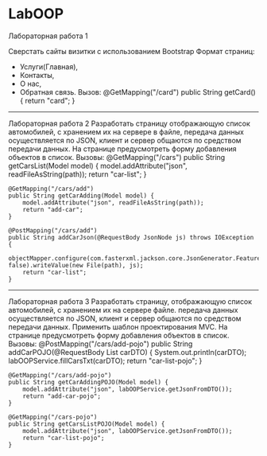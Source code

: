 # LabOOP
Лабораторная работа 1

  Сверстать сайты визитки с использованием Bootstrap
  Формат страниц:
- Услуги(Главная),
- Контакты,
- О нас,
- Обратная связь.
  Вызов:
  @GetMapping("/card")
	  public String getCard() {
	  	return "card";
	  }
------------------------    
Лабораторная работа 2
  Разработать страницу отображающую список автомобилей,
  с хранением их на сервере в файле, передача данных осуществляется по JSON, 
  клиент и сервер общаются по средством передачи данных. 
  На странице предусмотреть форму добавления объектов в список.
  Вызовы:
  @GetMapping("/cars")
	public String getCarsList(Model model) {
		model.addAttribute("json", readFileAsString(path));
		return "car-list";
	}

	@GetMapping("/cars/add")
	public String getCarAdding(Model model) {
		model.addAttribute("json", readFileAsString(path));
		return "add-car";
	}

	@PostMapping("/cars/add")
	public String addCarJson(@RequestBody JsonNode js) throws IOException {
		objectMapper.configure(com.fasterxml.jackson.core.JsonGenerator.Feature.QUOTE_NON_NUMERIC_NUMBERS, false).writeValue(new File(path), js);
		return "car-list";
	}
------------------------    
Лабораторная работа 3
  Разработать страницу, отображающую список автомобилей,
  с хранением их на сервере файле. передача данных осуществляется по JSON, 
  клиент и сервер общаются по средством передачи данных. Применить шаблон проектирования MVC. 
  На странице предусмотреть форму добавления объектов в список.
  Вызовы:
  @PostMapping("/cars/add-pojo")
	public String addCarPOJO(@RequestBody List<CarDTO> carDTO) {
		System.out.println(carDTO);
		labOOPService.fillCarsTxt(carDTO);
		return "car-list-pojo";
	}

	@GetMapping("/cars/add-pojo")
	public String getCarAddingPOJO(Model model) {
		model.addAttribute("json", labOOPService.getJsonFromDTO());
		return "add-car-pojo";
	}

	@GetMapping("/cars-pojo")
	public String getCarsListPOJO(Model model) {
		model.addAttribute("json", labOOPService.getJsonFromDTO());
		return "car-list-pojo";
	}
